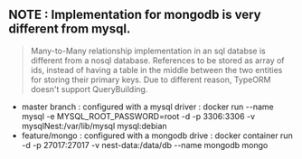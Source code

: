## NOTE : Implementation for mongodb is very different from mysql.

> Many-to-Many relationship implementation in an sql databse is different from a nosql database.
> References to be stored as array of ids, instead of having a table in the middle between the two entities for storing their primary keys.
> Due to different reason, TypeORM doesn't support QueryBuilding.

- master branch : configured with a mysql driver : docker run --name mysql -e MYSQL_ROOT_PASSWORD=root -d -p 3306:3306 -v mysqlNest:/var/lib/mysql mysql:debian
- feature/mongo : configured with a mongodb drive : docker container run -d -p 27017:27017 -v nest-data:/data/db --name mongodb mongo
